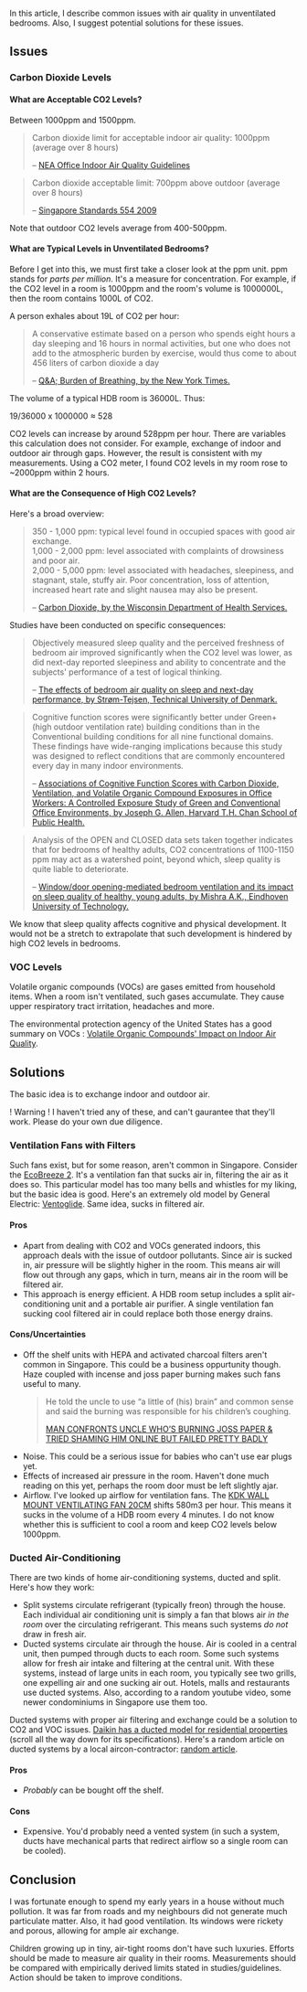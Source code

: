 ﻿---
mimo_pageDescription: Issues with air quality in unventilated bedrooms and potential solutions.
mimo_pageTitle: Bedroom Air Quality
mimo_pageID: bedroom-air-quality
mimo_date: Mar 8, 2018
mimo_shareOnFacebook: true
mimo_shareOnTwitter:
    hashtags: JeremyTCD
    via: JeremyTCD
mimo_additionalFontPreloads:
  - /resources/open-sans-v15-latin-italic.woff2
mimo_unneededFontPreloads:
  - /resources/ibm-plex-mono-v3-latin-regular.woff2
---

In this article, I describe common issues with air quality in unventilated bedrooms. Also, I suggest potential solutions for these issues.

## Issues
### Carbon Dioxide Levels
#### What are Acceptable CO2 Levels? 
Between 1000ppm and 1500ppm. 

> Carbon dioxide limit for acceptable indoor air quality: 1000ppm (average over 8 hours)  
>   
> – [NEA Office Indoor Air Quality Guidelines](https://www.bca.gov.sg/greenmark/others/NEA_Office_IAQ_Guidelines.pdf)

> Carbon dioxide acceptable limit: 700ppm above outdoor (average over 8 hours)  
>   
> – [Singapore Standards 554 2009](http://aom.my/wp-content/uploads/2015/01/IAQ-Code-of-practice-SS554-Extract.pdf)

Note that outdoor CO2 levels average from 400-500ppm.

#### What are Typical Levels in Unventilated Bedrooms?
Before I get into this, we must first take a closer look at the ppm unit. ppm stands for *parts per million*. It's a measure for concentration.
For example, if the CO2 level in a room is 1000ppm and the room's volume is 1000000L, then the room contains 1000L of CO2.  

A person exhales about 19L of CO2 per hour:

> A conservative estimate based on a person who spends eight hours a day sleeping and 16 hours in normal activities, 
> but one who does not add to the atmospheric burden by exercise, would thus come to about 456 liters of carbon dioxide a day  
>   
> – [Q&A; Burden of Breathing, by the New York Times.](https://www.nytimes.com/1990/08/14/science/q-a-burden-of-breathing.html)

The volume of a typical HDB room is 36000L. Thus:

19/36000 x 1000000 ≈ 528  

CO2 levels can increase by around 528ppm per hour. There are variables this calculation does not consider.
For example, exchange of indoor and outdoor air through gaps. However, the result is consistent with my measurements.
Using a CO2 meter, I found CO2 levels in my room rose to ~2000ppm within 2 hours.

#### What are the Consequence of High CO2 Levels?
Here's a broad overview:

> 350 - 1,000 ppm: typical level found in occupied spaces with good air exchange.  
> 1,000 - 2,000 ppm: level associated with complaints of drowsiness and poor air.  
> 2,000 - 5,000 ppm: level associated with headaches, sleepiness, and stagnant, stale, stuffy air. Poor concentration, loss of attention, increased heart rate and slight nausea may also be present.  
>   
> – [Carbon Dioxide, by the Wisconsin Department of Health Services.](https://www.dhs.wisconsin.gov/chemical/carbondioxide.htm)

Studies have been conducted on specific consequences:

> Objectively measured sleep quality and the perceived freshness of bedroom air improved significantly when the CO2 level was lower, as did next-day reported sleepiness and ability to concentrate and the subjects' performance of a test of logical thinking.  
>   
> – [The effects of bedroom air quality on sleep and next-day performance, by Strøm-Tejsen, Technical University of Denmark.](https://core.ac.uk/download/pdf/13678686.pdf)

> Cognitive function scores were significantly better under Green+ (high outdoor ventilation rate) building conditions than in the Conventional building conditions for all nine functional domains. 
> These findings have wide-ranging implications because this study was designed to reflect conditions that are commonly encountered every day in many indoor environments.  
>   
> – [Associations of Cognitive Function Scores with Carbon Dioxide, Ventilation, and Volatile Organic Compound Exposures in Office Workers: A Controlled Exposure Study of Green and Conventional Office Environments, by Joseph G. Allen, Harvard T.H. Chan School of Public Health.](https://ehp.niehs.nih.gov/doi/full/10.1289/ehp.1510037?url_ver=Z39.88-2003&rfr_id=ori:rid:crossref.org&rfr_dat=cr_pub%3dpubmed)

> Analysis of the OPEN and CLOSED data sets taken together indicates that for bedrooms of healthy adults, CO2 concentrations of 1100-1150 ppm may act as a watershed point, beyond which, sleep quality is quite liable to deteriorate.  
>   
> – [Window/door opening-mediated bedroom ventilation and its impact on sleep quality of healthy, young adults, by Mishra A.K., Eindhoven University of Technology.](https://pure.tue.nl/ws/portalfiles/portal/89661628/manuscriptDraft_29Sept.pdf)

We know that sleep quality affects cognitive and physical development. It would not be a stretch to extrapolate that such development
is hindered by high CO2 levels in bedrooms. 

### VOC Levels
Volatile organic compounds (VOCs) are gases emitted from household items. When a room isn't ventilated, such gases accumulate. They cause 
upper respiratory tract irritation, headaches and more.  

The environmental protection agency of the United States has a good summary on VOCs : [Volatile Organic Compounds' Impact on Indoor Air Quality](https://www.epa.gov/indoor-air-quality-iaq/volatile-organic-compounds-impact-indoor-air-quality).

## Solutions
The basic idea is to exchange indoor and outdoor air. 

! Warning
! I haven't tried any of these, and can't gaurantee that they'll work. Please do your own due diligence.

### Ventilation Fans with Filters
Such fans exist, but for some reason, aren't common in Singapore. Consider the [EcoBreeze 2](https://www.youtube.com/watch?v=qFUxl-S7BRY).
It's a ventilation fan that sucks air in, filtering the air as it does so. This particular model has too many bells and whistles for my liking, but 
the basic idea is good. Here's an extremely old model by General Electric: [Ventoglide](https://www.youtube.com/watch?v=5KV2nWFaeEM). Same idea,
sucks in filtered air.

#### Pros
- Apart from dealing with CO2 and VOCs generated indoors, this approach deals with the issue of outdoor pollutants. Since air is sucked in,
air pressure will be slightly higher in the room. This means air will flow out through any gaps, which in turn, means air in the room
will be filtered air.
- This approach is energy efficient. A HDB room setup includes a split air-conditioning unit and a portable air purifier. A single ventilation fan sucking
cool filtered air in could replace both those energy drains.

#### Cons/Uncertainties
- Off the shelf units with HEPA and activated charcoal filters aren't common in Singapore. This could be a business oppurtunity though. Haze coupled with incense and joss paper burning
  makes such fans useful to many.
  > He told the uncle to use “a little of (his) brain” and common sense and said the burning was responsible for his children’s coughing.  
  >   
  > [MAN CONFRONTS UNCLE WHO’S BURNING JOSS PAPER & TRIED SHAMING HIM ONLINE BUT FAILED PRETTY BADLY](https://goodyfeed.com/man-confronts-uncle-whos-burning-joss-paper-tried-shaming-him-online-but-failed-pretty-badly/)
- Noise. This could be a serious issue for babies who can't use ear plugs yet.
- Effects of increased air pressure in the room. Haven't done much reading on this yet, perhaps the room door must be left slightly ajar.
- Airflow. I've looked up airflow for ventilation fans. The [KDK WALL MOUNT VENTILATING FAN 20CM](https://www.horme.com.sg/product.aspx?id=1204&gclid=CjwKCAiAwojkBRBbEiwAeRcJZA_HNhBpk9Ns7m5mzzQoRG-fhDRAWwdizSs_2q3aPqfO-SnC5g_TGxoCBgIQAvD_BwE)
  shifts 580m3 per hour. This means it sucks in the volume of a HDB room every 4 minutes. I do not know whether this is sufficient to cool a room and keep CO2 levels below 1000ppm.

### Ducted Air-Conditioning
There are two kinds of home air-conditioning systems, ducted and split. Here's how they work:

- Split systems circulate refrigerant (typically freon) through the house. Each individual air conditioning unit is simply a fan that blows air *in the room* over the circulating refrigerant. This means
such systems *do not* draw in fresh air.
- Ducted systems circulate air through the house. Air is cooled in a central unit, then pumped through ducts to each room. Some such systems allow for fresh air intake and filtering at the central unit. 
With these systems, instead of large units in each room, you typically see two grills, one expelling air and one sucking air out. Hotels, malls and restaurants use ducted systems. Also,
according to a random youtube video, some newer condominiums in Singapore use them too.

Ducted systems with proper air filtering and exchange could be a solution to CO2 and VOC issues. [Daikin has a ducted model for residential properties](http://www.daikin.com.sg/product-series/smile-series/)
(scroll all the way down for its specifications). Here's a random article on ducted systems by a local aircon-contractor: [random article](http://www.airconxpert.com/aircon-contractor/aircon-ducting-singapore/).

#### Pros
- *Probably* can be bought off the shelf.

#### Cons
- Expensive. You'd probably need a vented system (in such a system, ducts have mechanical parts that redirect airflow so a single room can be cooled).

## Conclusion
I was fortunate enough to spend my early years in a house without much pollution. It was far from roads and my neighbours did not generate much particulate matter. 
Also, it had good ventilation. Its windows were rickety and porous, allowing for ample air exchange.  

Children growing up in tiny, air-tight rooms don't have such luxuries. Efforts should be made to measure air quality in their rooms. Measurements should be compared
with empirically derived limits stated in studies/guidelines. Action should be taken to improve conditions.